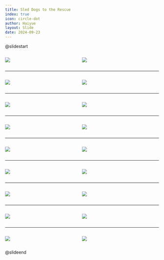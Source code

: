 ```yaml
---
title: Sled Dogs to the Rescue
index: true
icon: circle-dot
author: Haiyue
layout: Slide
date: 2024-09-23
---
```

 
@slidestart

<div style="display:flex">
<div style="flex:1">

![](/reading/english/Level-K/Sled%20Dogs%20to%20the%20Rescue/001.webp)
</div>
<div style="flex:1">

![](/reading/english/Level-K/Sled%20Dogs%20to%20the%20Rescue/002.webp)
</div>
</div>

---

<div style="display:flex">
<div style="flex:1">

![](/reading/english/Level-K/Sled%20Dogs%20to%20the%20Rescue/003.webp)
</div>
<div style="flex:1">

![](/reading/english/Level-K/Sled%20Dogs%20to%20the%20Rescue/004.webp)
</div>
</div>

---

<div style="display:flex">
<div style="flex:1">

![](/reading/english/Level-K/Sled%20Dogs%20to%20the%20Rescue/005.webp)
</div>
<div style="flex:1">

![](/reading/english/Level-K/Sled%20Dogs%20to%20the%20Rescue/006.webp)
</div>
</div>

---

<div style="display:flex">
<div style="flex:1">

![](/reading/english/Level-K/Sled%20Dogs%20to%20the%20Rescue/007.webp)
</div>
<div style="flex:1">

![](/reading/english/Level-K/Sled%20Dogs%20to%20the%20Rescue/008.webp)
</div>
</div>

---

<div style="display:flex">
<div style="flex:1">

![](/reading/english/Level-K/Sled%20Dogs%20to%20the%20Rescue/009.webp)
</div>
<div style="flex:1">

![](/reading/english/Level-K/Sled%20Dogs%20to%20the%20Rescue/010.webp)
</div>
</div>

---

<div style="display:flex">
<div style="flex:1">

![](/reading/english/Level-K/Sled%20Dogs%20to%20the%20Rescue/011.webp)
</div>
<div style="flex:1">

![](/reading/english/Level-K/Sled%20Dogs%20to%20the%20Rescue/012.webp)
</div>
</div>

---

<div style="display:flex">
<div style="flex:1">

![](/reading/english/Level-K/Sled%20Dogs%20to%20the%20Rescue/013.webp)
</div>
<div style="flex:1">

![](/reading/english/Level-K/Sled%20Dogs%20to%20the%20Rescue/014.webp)
</div>
</div>

---

<div style="display:flex">
<div style="flex:1">

![](/reading/english/Level-K/Sled%20Dogs%20to%20the%20Rescue/015.webp)
</div>
<div style="flex:1">

![](/reading/english/Level-K/Sled%20Dogs%20to%20the%20Rescue/016.webp)
</div>
</div>

---

<div style="display:flex">
<div style="flex:1">

![](/reading/english/Level-K/Sled%20Dogs%20to%20the%20Rescue/017.webp)
</div>
<div style="flex:1">

![](/reading/english/Level-K/Sled%20Dogs%20to%20the%20Rescue/018.webp)
</div>
</div>

@slideend